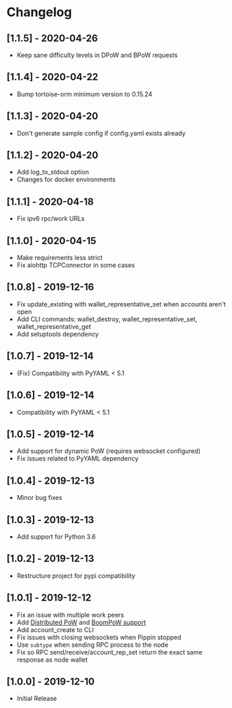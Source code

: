 # Changelog

## [1.1.5] - 2020-04-26

- Keep sane difficulty levels in DPoW and BPoW requests

## [1.1.4] - 2020-04-22

- Bump tortoise-orm minimum version to 0.15.24

## [1.1.3] - 2020-04-20

- Don't generate sample config if config.yaml exists already

## [1.1.2] - 2020-04-20

- Add log_to_stdout option
- Changes for docker environments

## [1.1.1] - 2020-04-18

- Fix ipv6 rpc/work URLs

## [1.1.0] - 2020-04-15

- Make requirements less strict
- Fix aiohttp TCPConnector in some cases

## [1.0.8] - 2019-12-16

- Fix update_existing with wallet_representative_set when accounts aren't open
- Add CLI commands: wallet_destroy, wallet_representative_set, wallet_representative_get
- Add setuptools dependency

## [1.0.7] - 2019-12-14

- (Fix) Compatibility with PyYAML < 5.1

## [1.0.6] - 2019-12-14

- Compatibility with PyYAML < 5.1

## [1.0.5] - 2019-12-14

- Add support for dynamic PoW (requires websocket configured)
- Fix issues related to PyYAML dependency

## [1.0.4] - 2019-12-13

- Minor bug fixes

## [1.0.3] - 2019-12-13

- Add support for Python 3.6

## [1.0.2] - 2019-12-13

- Restructure project for pypi compatibility

## [1.0.1] - 2019-12-12

- Fix an issue with multiple work peers
- Add [Distributed PoW](https://dpow.nanocenter.org) and [BoomPoW support](https://bpow.banano.cc)
- Add account_create to CLI
- Fix issues with closing websockets when Pippin stopped
- Use `subtype` when sending RPC process to the node
- Fix so RPC send/receive/account_rep_set return the exact same response as node wallet

## [1.0.0] - 2019-12-10

- Initial Release